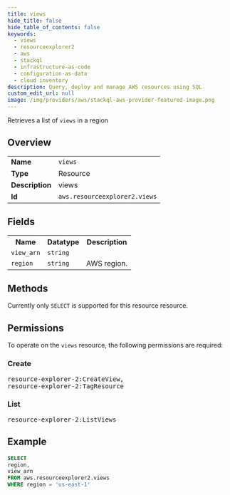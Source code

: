 ```yaml
---
title: views
hide_title: false
hide_table_of_contents: false
keywords:
  - views
  - resourceexplorer2
  - aws
  - stackql
  - infrastructure-as-code
  - configuration-as-data
  - cloud inventory
description: Query, deploy and manage AWS resources using SQL
custom_edit_url: null
image: /img/providers/aws/stackql-aws-provider-featured-image.png
---
```

Retrieves a list of <code>views</code> in a region

## Overview
<table><tbody>
<tr><td><b>Name</b></td><td><code>views</code></td></tr>
<tr><td><b>Type</b></td><td>Resource</td></tr>
<tr><td><b>Description</b></td><td>views</td></tr>
<tr><td><b>Id</b></td><td><code>aws.resourceexplorer2.views</code></td></tr>
</tbody></table>

## Fields
<table><tbody>
<tr><th>Name</th><th>Datatype</th><th>Description</th></tr>
<tr><td><code>view_arn</code></td><td><code>string</code></td><td></td></tr>
<tr><td><code>region</code></td><td><code>string</code></td><td>AWS region.</td></tr>

</tbody></table>

## Methods
Currently only <code>SELECT</code> is supported for this resource resource.

## Permissions

To operate on the <code>views</code> resource, the following permissions are required:

### Create
<pre>
resource-explorer-2:CreateView,
resource-explorer-2:TagResource</pre>

### List
<pre>
resource-explorer-2:ListViews</pre>


## Example
```sql
SELECT
region,
view_arn
FROM aws.resourceexplorer2.views
WHERE region = 'us-east-1'
```
